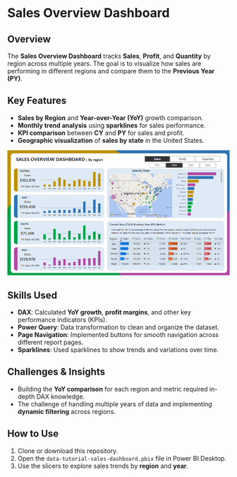 
# Sales Overview Dashboard

## Overview  
The **Sales Overview Dashboard** tracks **Sales**, **Profit**, and **Quantity** by region across multiple years. The goal is to visualize how sales are performing in different regions and compare them to the **Previous Year (PY)**.

## Key Features  
- **Sales by Region** and **Year-over-Year (YoY)** growth comparison.
- **Monthly trend analysis** using **sparklines** for sales performance.
- **KPI comparison** between **CY** and **PY** for sales and profit.
- **Geographic visualization** of **sales by state** in the United States.

![Sales Overview dashboard image](https://github.com/Nkanyisogwane/PowerBI-Guided-Projects/blob/main/Sales-Overview-Dashboard/sales-overview%20image.png?raw=true)

## Skills Used  
- **DAX**: Calculated **YoY growth**, **profit margins**, and other key performance indicators (KPIs).
- **Power Query**: Data transformation to clean and organize the dataset.
- **Page Navigation**: Implemented buttons for smooth navigation across different report pages.
- **Sparklines**: Used sparklines to show trends and variations over time.

## Challenges & Insights  
- Building the **YoY comparison** for each region and metric required in-depth DAX knowledge.
- The challenge of handling multiple years of data and implementing **dynamic filtering** across regions.

## How to Use  
1. Clone or download this repository.
2. Open the `data-tutorial-sales-dashboard.pbix` file in Power BI Desktop.
3. Use the slicers to explore sales trends by **region** and **year**.
